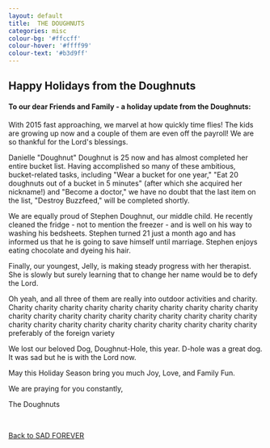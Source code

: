 ```yaml
---
layout: default
title:  THE DOUGHNUTS
categories: misc
colour-bg: '#ffccff'
colour-hover: '#ffff99'
colour-text: '#b3d9ff'
---
```

<div class="misc-sotry">
  <h2>Happy Holidays from the Doughnuts</h2>
  <h4><p>To our dear Friends and Family - a holiday update from the Doughnuts:</p></h4>
  <p>With 2015 fast approaching, we marvel at how quickly time flies! The kids are growing up now and a couple of them are even off the payroll! We are so thankful for the Lord's blessings.</p>
  <p>Danielle "Doughnut" Doughnut is 25 now and has almost completed her entire bucket list. Having accomplished so many of these ambitious, bucket-related tasks, including "Wear a bucket for one year," "Eat 20 doughnuts out of a bucket in 5 minutes" (after which she acquired her nickname!) and "Become a doctor," we have no doubt that the last item on the list, "Destroy Buzzfeed," will be completed shortly.</p>
  <p>We are equally proud of Stephen Doughnut, our middle child. He recently cleaned the fridge - not to mention the freezer - and is well on his way to washing his bedsheets.
  Stephen turned 21 just a month ago and has informed us that he is going to save himself until marriage. Stephen enjoys eating chocolate and dyeing his hair.</p>
  <p>Finally, our youngest, Jelly, is making steady progress with her therapist. She is slowly but surely learning that to change her name would be to defy the Lord.</p>
  <p>Oh yeah, and all three of them are really into outdoor activities and charity. Charity charity charity charity charity charity charity charity charity charity charity
  charity charity charity charity charity charity charity charity charity charity charity charity charity charity charity charity charity charity charity preferably of the foreign variety</p>
  <p>We lost our beloved Dog, Doughnut-Hole, this year. D-hole was a great dog. It was sad but he is with the Lord now.</p>
  <p>May this Holiday Season bring you much Joy, Love, and Family Fun.</p>
  <p>We are praying for you constantly,</p>
  <p>The Doughnuts</p><br>
  <p><u><a href="/index.html">Back to SAD FOREVER</a></u></p>
</div>